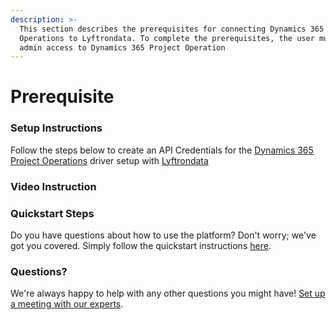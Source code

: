 ```yaml
---
description: >-
  This section describes the prerequisites for connecting Dynamics 365 Project
  Operations to Lyftrondata. To complete the prerequisites, the user must have
  admin access to Dynamics 365 Project Operation
---
```


# Prerequisite

### Setup Instructions

Follow the steps below to create an API Credentials for the [Dynamics 365 Project Operations](None/) driver setup with [Lyftrondata](https://www.lyftrondata.com)

### Video Instruction

### Quickstart Steps

Do you have questions about how to use the platform? Don't worry; we've got you covered. Simply follow the quickstart instructions [here](./).

### Questions? <a href="#questions" id="questions"></a>

We're always happy to help with any other questions you might have! [Set up a meeting with our experts](https://www.lyftrondata.com/book-a-meeting/).
